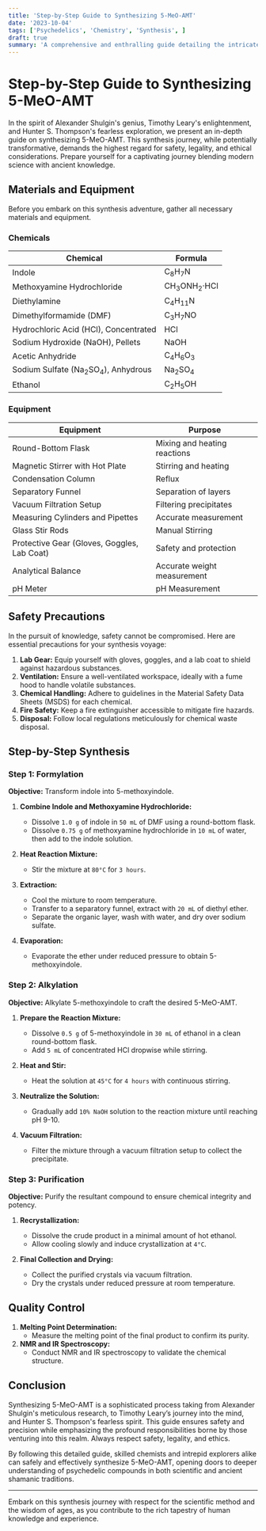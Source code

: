 ```yaml
---
title: 'Step-by-Step Guide to Synthesizing 5-MeO-AMT'
date: '2023-10-04'
tags: ['Psychedelics', 'Chemistry', 'Synthesis', ]
draft: true
summary: 'A comprehensive and enthralling guide detailing the intricate process of synthesizing 5-MeO-AMT.'
---
```


# Step-by-Step Guide to Synthesizing 5-MeO-AMT

In the spirit of Alexander Shulgin's genius, Timothy Leary's enlightenment, and Hunter S. Thompson's fearless exploration, we present an in-depth guide on synthesizing 5-MeO-AMT. This synthesis journey, while potentially transformative, demands the highest regard for safety, legality, and ethical considerations. Prepare yourself for a captivating journey blending modern science with ancient knowledge.

## Materials and Equipment

Before you embark on this synthesis adventure, gather all necessary materials and equipment. 

### Chemicals

| Chemical                          | Formula         |
|-----------------------------------|-----------------|
| Indole                            | C<sub>8</sub>H<sub>7</sub>N |
| Methoxyamine Hydrochloride        | CH<sub>3</sub>ONH<sub>2</sub>·HCl |
| Diethylamine                      | C<sub>4</sub>H<sub>11</sub>N |
| Dimethylformamide (DMF)           | C<sub>3</sub>H<sub>7</sub>NO |
| Hydrochloric Acid (HCl), Concentrated | HCl             |
| Sodium Hydroxide (NaOH), Pellets  | NaOH            |
| Acetic Anhydride                  | C<sub>4</sub>H<sub>6</sub>O<sub>3</sub> |
| Sodium Sulfate (Na<sub>2</sub>SO<sub>4</sub>), Anhydrous | Na<sub>2</sub>SO<sub>4</sub> |
| Ethanol                           | C<sub>2</sub>H<sub>5</sub>OH |

### Equipment

| Equipment                          | Purpose                          |
|------------------------------------|----------------------------------|
| Round-Bottom Flask                 | Mixing and heating reactions     |
| Magnetic Stirrer with Hot Plate    | Stirring and heating             |
| Condensation Column                | Reflux                          |
| Separatory Funnel                  | Separation of layers             |
| Vacuum Filtration Setup            | Filtering precipitates           |
| Measuring Cylinders and Pipettes   | Accurate measurement             |
| Glass Stir Rods                    | Manual Stirring                  |
| Protective Gear (Gloves, Goggles, Lab Coat) | Safety and protection |
| Analytical Balance                 | Accurate weight measurement     |
| pH Meter                           | pH Measurement                   |

## Safety Precautions

In the pursuit of knowledge, safety cannot be compromised. Here are essential precautions for your synthesis voyage:

1. **Lab Gear:** Equip yourself with gloves, goggles, and a lab coat to shield against hazardous substances.
2. **Ventilation:** Ensure a well-ventilated workspace, ideally with a fume hood to handle volatile substances.
3. **Chemical Handling:** Adhere to guidelines in the Material Safety Data Sheets (MSDS) for each chemical.
4. **Fire Safety:** Keep a fire extinguisher accessible to mitigate fire hazards.
5. **Disposal:** Follow local regulations meticulously for chemical waste disposal.

## Step-by-Step Synthesis

### Step 1: Formylation

**Objective:** Transform indole into 5-methoxyindole.

1. **Combine Indole and Methoxyamine Hydrochloride:**
   - Dissolve `1.0 g` of indole in `50 mL` of DMF using a round-bottom flask.
   - Dissolve `0.75 g` of methoxyamine hydrochloride in `10 mL` of water, then add to the indole solution.

2. **Heat Reaction Mixture:**
   - Stir the mixture at `80°C` for `3 hours`.

3. **Extraction:**
   - Cool the mixture to room temperature.
   - Transfer to a separatory funnel, extract with `20 mL` of diethyl ether.
   - Separate the organic layer, wash with water, and dry over sodium sulfate.

4. **Evaporation:**
   - Evaporate the ether under reduced pressure to obtain 5-methoxyindole.

### Step 2: Alkylation

**Objective:** Alkylate 5-methoxyindole to craft the desired 5-MeO-AMT.

1. **Prepare the Reaction Mixture:**
   - Dissolve `0.5 g` of 5-methoxyindole in `30 mL` of ethanol in a clean round-bottom flask.
   - Add `5 mL` of concentrated HCl dropwise while stirring.

2. **Heat and Stir:**
   - Heat the solution at `45°C` for `4 hours` with continuous stirring.

3. **Neutralize the Solution:**
   - Gradually add `10% NaOH` solution to the reaction mixture until reaching pH 9-10.

4. **Vacuum Filtration:**
   - Filter the mixture through a vacuum filtration setup to collect the precipitate.

### Step 3: Purification

**Objective:** Purify the resultant compound to ensure chemical integrity and potency.

1. **Recrystallization:**
   - Dissolve the crude product in a minimal amount of hot ethanol.
   - Allow cooling slowly and induce crystallization at `4°C`.

2. **Final Collection and Drying:**
   - Collect the purified crystals via vacuum filtration.
   - Dry the crystals under reduced pressure at room temperature.

## Quality Control

1. **Melting Point Determination:**
   - Measure the melting point of the final product to confirm its purity.
2. **NMR and IR Spectroscopy:**
   - Conduct NMR and IR spectroscopy to validate the chemical structure.

## Conclusion

Synthesizing 5-MeO-AMT is a sophisticated process taking from Alexander Shulgin's meticulous research, to Timothy Leary’s journey into the mind, and Hunter S. Thompson's fearless spirit. This guide ensures safety and precision while emphasizing the profound responsibilities borne by those venturing into this realm. Always respect safety, legality, and ethics.

By following this detailed guide, skilled chemists and intrepid explorers alike can safely and effectively synthesize 5-MeO-AMT, opening doors to deeper understanding of psychedelic compounds in both scientific and ancient shamanic traditions.

---

Embark on this synthesis journey with respect for the scientific method and the wisdom of ages, as you contribute to the rich tapestry of human knowledge and experience.